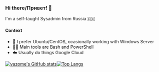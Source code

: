 ### Hi there/Привет! 👋

I'm a self-taught Sysadmin from Russia :ru:

#### Context
- :dvd: I prefer Ubuntu/CentOS, ocasionally working with Windows Server
- :man_technologist: Main tools are Bash and PowerShell
- :cloud: Usually do things Google Cloud

[![vazome's GitHub stats](https://github-readme-stats.vercel.app/api?username=vazome&show_icons=true&theme=github_dark)](https://github.com/anuraghazra/github-readme-stats)[![Top Langs](https://github-readme-stats.vercel.app/api/top-langs/?username=vazome&show_icons=true&theme=github_dark)](https://github.com/anuraghazra/github-readme-stats)
